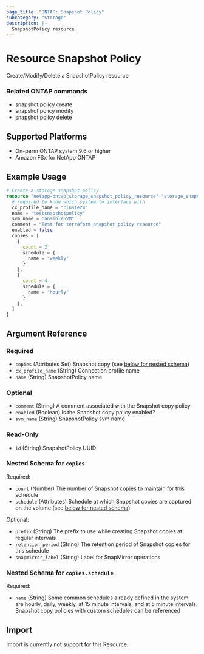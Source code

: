 ```yaml
---
page_title: "ONTAP: Snapshot Policy"
subcategory: "Storage"
description: |-
  SnapshotPolicy resource
---
```


# Resource Snapshot Policy

Create/Modify/Delete a SnapshotPolicy resource

### Related ONTAP commands
* snapshot policy create
* snapshot policy modify
* snapshot policy delete

## Supported Platforms
* On-perm ONTAP system 9.6 or higher
* Amazon FSx for NetApp ONTAP

## Example Usage

```terraform
# Create a storage snapshot policy
resource "netapp-ontap_storage_snapshot_policy_resource" "storage_snapshot_policy" {
  # required to know which system to interface with
  cx_profile_name = "cluster4"
  name = "testsnapshotpolicy"
  svm_name = "ansibleSVM"
  comment = "Test for terraform snapshot policy resource"
  enabled = false
  copies = [
    {
      count = 2
      schedule = {
        name = "weekly"
      }
    },
    {
      count = 4
      schedule = {
        name = "hourly"
      }
    },
  ]
}
```

<!-- schema generated by tfplugindocs -->
## Argument Reference

### Required

- `copies` (Attributes Set) Snapshot copy (see [below for nested schema](#nestedatt--copies))
- `cx_profile_name` (String) Connection profile name
- `name` (String) SnapshotPolicy name

### Optional

- `comment` (String) A comment associated with the Snapshot copy policy
- `enabled` (Boolean) Is the Snapshot copy policy enabled?
- `svm_name` (String) SnapshotPolicy svm name

### Read-Only

- `id` (String) SnapshotPolicy UUID

<a id="nestedatt--copies"></a>
### Nested Schema for `copies`

Required:

- `count` (Number) The number of Snapshot copies to maintain for this schedule
- `schedule` (Attributes) Schedule at which Snapshot copies are captured on the volume (see [below for nested schema](#nestedatt--copies--schedule))

Optional:

- `prefix` (String) The prefix to use while creating Snapshot copies at regular intervals
- `retention_period` (String) The retention period of Snapshot copies for this schedule
- `snapmirror_label` (String) Label for SnapMirror operations

<a id="nestedatt--copies--schedule"></a>
### Nested Schema for `copies.schedule`

Required:

- `name` (String) Some common schedules already defined in the system are hourly, daily, weekly, at 15 minute intervals, and at 5 minute intervals. Snapshot copy policies with custom schedules can be referenced

## Import
Import is currently not support for this Resource.

